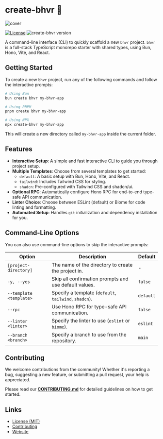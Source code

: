 # create-bhvr 🦫

![cover](https://cdn.stevedylan.dev/ipfs/bafybeievx27ar5qfqyqyud7kemnb5n2p4rzt2matogi6qttwkpxonqhra4)

[![License](https://img.shields.io/badge/License-MIT-blue.svg)](https://github.com/stevedylandev/create-bhvr/blob/main/LICENSE)
![create-bhvr version](https://img.shields.io/npm/v/create-bhvr.svg?label=%20)

A command-line interface (CLI) to quickly scaffold a new `bhvr` project. `bhvr` is a full-stack TypeScript monorepo starter with shared types, using Bun, Hono, Vite, and React.

## Getting Started

To create a new `bhvr` project, run any of the following commands and follow the interactive prompts:

```bash
# Using Bun
bun create bhvr my-bhvr-app
```

```bash
# Using PNPM
pnpm create bhvr my-bhvr-app
```

```bash
# Using NPX
npx create-bhvr my-bhvr-app
```

This will create a new directory called `my-bhvr-app` inside the current folder.

## Features

- **Interactive Setup**: A simple and fast interactive CLI to guide you through project setup.
- **Multiple Templates**: Choose from several templates to get started:
    - `default`: A basic setup with Bun, Hono, Vite, and React.
    - `tailwind`: Includes Tailwind CSS for styling.
    - `shadcn`: Pre-configured with Tailwind CSS and shadcn/ui.
- **Optional RPC**: Automatically configure Hono RPC for end-to-end type-safe API communication.
- **Linter Choice**: Choose between ESLint (default) or Biome for code linting and formatting.
- **Automated Setup**: Handles `git` initialization and dependency installation for you.

## Command-Line Options

You can also use command-line options to skip the interactive prompts:

| Option                  | Description                                            | Default   |
| ----------------------- | ------------------------------------------------------ | --------- |
| `[project-directory]`   | The name of the directory to create the project in.    | -         |
| `-y, --yes`             | Skip all confirmation prompts and use default values.  | `false`   |
| `--template <template>` | Specify a template (`default`, `tailwind`, `shadcn`).  | `default` |
| `--rpc`                 | Use Hono RPC for type-safe API communication.          | `false`   |
| `--linter <linter>`     | Specify the linter to use (`eslint` or `biome`).       | `eslint`  |
| `--branch <branch>`     | Specify a branch to use from the repository.           | `main`    |

## Contributing

We welcome contributions from the community! Whether it's reporting a bug, suggesting a new feature, or submitting a pull request, your help is appreciated.

Please read our [**CONTRIBUTING.md**](CONTRIBUTING.md) for detailed guidelines on how to get started.

## Links

- [License (MIT)](LICENSE)
- [Contributing](CONTRIBUTING.md)
- [Website](https://bhvr.dev)
